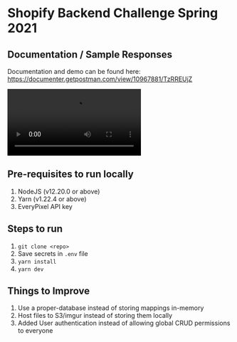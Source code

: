 # Shopify Backend Challenge Spring 2021

## Documentation / Sample Responses

Documentation and demo can be found here: https://documenter.getpostman.com/view/10967881/TzRREUjZ

![demo](https://i.imgur.com/vAyrKEB.mp4)

## Pre-requisites to run locally
1. NodeJS (v12.20.0 or above)
2. Yarn (v1.22.4 or above)
3. EveryPixel API key

## Steps to run
1. `git clone <repo>`
2. Save secrets in `.env` file
3. `yarn install`
4. `yarn dev`

## Things to Improve
1. Use a proper-database instead of storing mappings in-memory
2. Host files to S3/imgur instead of storing them locally
3. Added User authentication instead of allowing global CRUD permissions to everyone